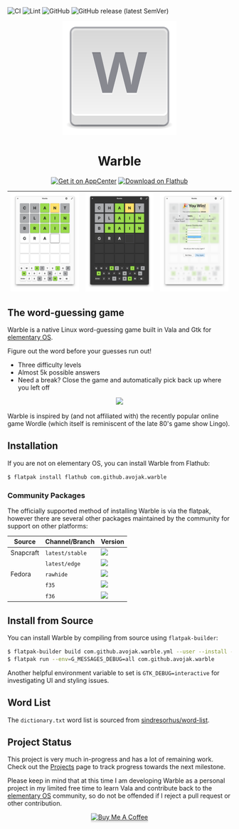 ![CI](https://github.com/avojak/warble/workflows/CI/badge.svg)
![Lint](https://github.com/avojak/warble/workflows/Lint/badge.svg)
![GitHub](https://img.shields.io/github/license/avojak/warble.svg?color=blue)
![GitHub release (latest SemVer)](https://img.shields.io/github/v/release/avojak/warble?sort=semver)

<p align="center">
  <img src="data/assets/warble.svg" alt="Icon" />
</p>
<h1 align="center">Warble</h1>
<p align="center">
  <a href="https://appcenter.elementary.io/com.github.avojak.warble"><img src="https://appcenter.elementary.io/badge.svg" alt="Get it on AppCenter" /></a>
  <a href='https://flathub.org/apps/details/com.github.avojak.warble'><img width='155' alt='Download on Flathub' src='https://flathub.org/assets/badges/flathub-badge-en.png'/></a>
</p>

| ![Screenshot](data/assets/screenshots/warble-screenshot-01.png) | ![Screenshot](data/assets/screenshots/warble-screenshot-02.png) | ![Screenshot](data/assets/screenshots/warble-screenshot-03.png) |
|------------------------------------------------------------------|------------------------------------------------------------------|------------------------------------------------------------------|

## The word-guessing game

Warble is a native Linux word-guessing game built in Vala and Gtk for [elementary OS](https://elementary.io).

Figure out the word before your guesses run out!
- Three difficulty levels
- Almost 5k possible answers
- Need a break? Close the game and automatically pick back up where you left off

<p align="center"><img src="./data/assets/BCD631EA-53B9-483E-9C75-CB00C1E33C52.jpeg" width="500"></p>

Warble is inspired by (and not affiliated with) the recently popular online game Wordle (which itself is reminiscent of the late 80's game show Lingo). 

## Installation

If you are not on elementary OS, you can install Warble from Flathub:

```bash
$ flatpak install flathub com.github.avojak.warble
```

### Community Packages

The officially supported method of installing Warble is via the flatpak, however there are several other packages maintained by the community for support on other platforms:

| Source | Channel/Branch | Version |
| ------ | ------ | ------- |
| Snapcraft | `latest/stable` | <a href="https://snapcraft.io/warble"><img src="https://badgennet-git-fork-vladimyr-snapcraft-badgen.vercel.app/snapcraft/v/warble/arm64/stable"></img></a> |
| | `latest/edge` | <a href="https://snapcraft.io/warble"><img src="https://badgennet-git-fork-vladimyr-snapcraft-badgen.vercel.app/snapcraft/v/warble/arm64/edge"></img></a> |
| Fedora | `rawhide` | <img src="https://img.shields.io/fedora/v/warble/rawhide"></img> |
|  | `f35` | <a href="https://packages.fedoraproject.org/pkgs/warble/warble/"><img src="https://img.shields.io/fedora/v/warble/f35"></img></a> |
|  | `f36` | <a href="https://packages.fedoraproject.org/pkgs/warble/warble/"><img src="https://img.shields.io/fedora/v/warble/f36"></img></a> |

## Install from Source

You can install Warble by compiling from source using `flatpak-builder`:

```bash
$ flatpak-builder build com.github.avojak.warble.yml --user --install --force-clean
$ flatpak run --env=G_MESSAGES_DEBUG=all com.github.avojak.warble
```

Another helpful environment variable to set is `GTK_DEBUG=interactive` for investigating UI and styling issues.

## Word List

The `dictionary.txt` word list is sourced from [sindresorhus/word-list](https://github.com/sindresorhus/word-list).

## Project Status

This project is very much in-progress and has a lot of remaining work. Check out the [Projects](https://github.com/avojak/warble/projects) page to track progress towards the next milestone.

Please keep in mind that at this time I am developing Warble as a personal project in my limited free time to learn Vala and contribute back to the [elementary OS](https://elementary.io) community, so do not be offended if I reject a pull request or other contribution.

<p align="center"><a href="https://www.buymeacoffee.com/avojak" target="_blank"><img src="https://www.buymeacoffee.com/assets/img/custom_images/orange_img.png" alt="Buy Me A Coffee" style="height: 41px !important;width: 174px !important;box-shadow: 0px 3px 2px 0px rgba(190, 190, 190, 0.5) !important;-webkit-box-shadow: 0px 3px 2px 0px rgba(190, 190, 190, 0.5) !important;" ></a></p>
